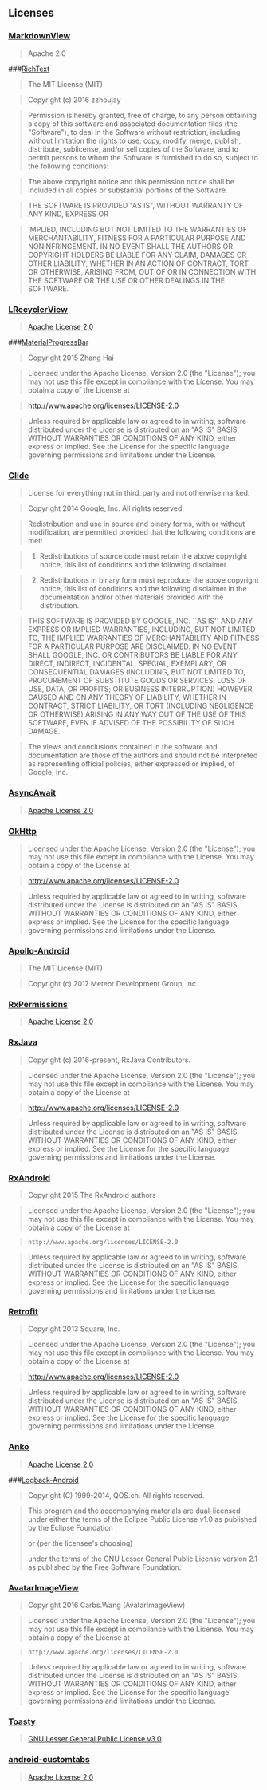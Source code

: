 ## Licenses

### [MarkdownView](https://github.com/falnatsheh/MarkdownView)

> Apache 2.0

###[RichText](https://github.com/zzhoujay/RichText)

> The MIT License (MIT)

> Copyright (c) 2016 zzhoujay

> Permission is hereby granted, free of charge, to any person obtaining a copy
of this software and associated documentation files (the "Software"), to deal
in the Software without restriction, including without limitation the rights
to use, copy, modify, merge, publish, distribute, sublicense, and/or sell
copies of the Software, and to permit persons to whom the Software is
furnished to do so, subject to the following conditions:

> The above copyright notice and this permission notice shall be included in all
copies or substantial portions of the Software.

> THE SOFTWARE IS PROVIDED "AS IS", WITHOUT WARRANTY OF ANY KIND, EXPRESS OR

> IMPLIED, INCLUDING BUT NOT LIMITED TO THE WARRANTIES OF MERCHANTABILITY,
FITNESS FOR A PARTICULAR PURPOSE AND NONINFRINGEMENT. IN NO EVENT SHALL THE
AUTHORS OR COPYRIGHT HOLDERS BE LIABLE FOR ANY CLAIM, DAMAGES OR OTHER
LIABILITY, WHETHER IN AN ACTION OF CONTRACT, TORT OR OTHERWISE, ARISING FROM,
OUT OF OR IN CONNECTION WITH THE SOFTWARE OR THE USE OR OTHER DEALINGS IN THE
SOFTWARE.

### [LRecyclerView](https://github.com/jdsjlzx/LRecyclerView)

> [Apache License 2.0](https://github.com/jdsjlzx/LRecyclerView/blob/master/LICENSE)

###[MaterialProgressBar](https://github.com/DreaminginCodeZH/MaterialProgressBar)

> Copyright 2015 Zhang Hai

> Licensed under the Apache License, Version 2.0 (the "License");
> you may not use this file except in compliance with the License.
> You may obtain a copy of the License at

>    http://www.apache.org/licenses/LICENSE-2.0

> Unless required by applicable law or agreed to in writing, software
> distributed under the License is distributed on an "AS IS" BASIS,
> WITHOUT WARRANTIES OR CONDITIONS OF ANY KIND, either express or implied.
> See the License for the specific language governing permissions and
> limitations under the License.

### [Glide](https://github.com/bumptech/glide)

> License for everything not in third_party and not otherwise marked:

> Copyright 2014 Google, Inc. All rights reserved.

> Redistribution and use in source and binary forms, with or without modification, are
> permitted provided that the following conditions are met:

>    1. Redistributions of source code must retain the above copyright notice, this list of
>          conditions and the following disclaimer.

>    2. Redistributions in binary form must reproduce the above copyright notice, this list
>          of conditions and the following disclaimer in the documentation and/or other materials
>          provided with the distribution.

> THIS SOFTWARE IS PROVIDED BY GOOGLE, INC. ``AS IS'' AND ANY EXPRESS OR IMPLIED
> WARRANTIES, INCLUDING, BUT NOT LIMITED TO, THE IMPLIED WARRANTIES OF MERCHANTABILITY AND
> FITNESS FOR A PARTICULAR PURPOSE ARE DISCLAIMED. IN NO EVENT SHALL GOOGLE, INC. OR
> CONTRIBUTORS BE LIABLE FOR ANY DIRECT, INDIRECT, INCIDENTAL, SPECIAL, EXEMPLARY, OR
> CONSEQUENTIAL DAMAGES (INCLUDING, BUT NOT LIMITED TO, PROCUREMENT OF SUBSTITUTE GOODS OR
> SERVICES; LOSS OF USE, DATA, OR PROFITS; OR BUSINESS INTERRUPTION) HOWEVER CAUSED AND ON
> ANY THEORY OF LIABILITY, WHETHER IN CONTRACT, STRICT LIABILITY, OR TORT (INCLUDING
> NEGLIGENCE OR OTHERWISE) ARISING IN ANY WAY OUT OF THE USE OF THIS SOFTWARE, EVEN IF
> ADVISED OF THE POSSIBILITY OF SUCH DAMAGE.

> The views and conclusions contained in the software and documentation are those of the
> authors and should not be interpreted as representing official policies, either expressed
> or implied, of Google, Inc.

### [AsyncAwait](https://github.com/metalabdesign/AsyncAwait/blob/master/LICENSE.txt)

> [Apache License 2.0](https://github.com/metalabdesign/AsyncAwait/blob/master/LICENSE.txt)

### [OkHttp](https://github.com/square/okhttp)

> Licensed under the Apache License, Version 2.0 (the "License");
> you may not use this file except in compliance with the License.
> You may obtain a copy of the License at

>    http://www.apache.org/licenses/LICENSE-2.0

> Unless required by applicable law or agreed to in writing, software
> distributed under the License is distributed on an "AS IS" BASIS,
> WITHOUT WARRANTIES OR CONDITIONS OF ANY KIND, either express or implied.
> See the License for the specific language governing permissions and
> limitations under the License.

### [Apollo-Android](https://github.com/apollographql/apollo-android)

> The MIT License (MIT)

> Copyright (c) 2017 Meteor Development Group, Inc.

### [RxPermissions](https://github.com/tbruyelle/RxPermissions)

> [Apache License 2.0](https://github.com/tbruyelle/RxPermissions/blob/2.x/LICENSE)

### [RxJava](https://github.com/ReactiveX/RxJava)

> Copyright (c) 2016-present, RxJava Contributors.

> Licensed under the Apache License, Version 2.0 (the "License");
> you may not use this file except in compliance with the License.
> You may obtain a copy of the License at

> http://www.apache.org/licenses/LICENSE-2.0

> Unless required by applicable law or agreed to in writing, software
> distributed under the License is distributed on an "AS IS" BASIS,
> WITHOUT WARRANTIES OR CONDITIONS OF ANY KIND, either express or implied.
> See the License for the specific language governing permissions and
> limitations under the License.

### [RxAndroid](https://github.com/ReactiveX/RxAndroid)

> Copyright 2015 The RxAndroid authors

> Licensed under the Apache License, Version 2.0 (the "License");
> you may not use this file except in compliance with the License.
> You may obtain a copy of the License at

>     http://www.apache.org/licenses/LICENSE-2.0

> Unless required by applicable law or agreed to in writing, software
> distributed under the License is distributed on an "AS IS" BASIS,
> WITHOUT WARRANTIES OR CONDITIONS OF ANY KIND, either express or implied.
> See the License for the specific language governing permissions and
> limitations under the License.

### [Retrofit](https://github.com/square/retrofit)

> Copyright 2013 Square, Inc.

> Licensed under the Apache License, Version 2.0 (the "License");
> you may not use this file except in compliance with the License.
> You may obtain a copy of the License at

>    http://www.apache.org/licenses/LICENSE-2.0

> Unless required by applicable law or agreed to in writing, software
> distributed under the License is distributed on an "AS IS" BASIS,
> WITHOUT WARRANTIES OR CONDITIONS OF ANY KIND, either express or implied.
> See the License for the specific language governing permissions and
> limitations under the License.

### [Anko](https://github.com/Kotlin/anko)

> [Apache License 2.0](https://github.com/Kotlin/anko/blob/master/LICENSE)

###[Logback-Android](https://github.com/tony19/logback-android)

> Copyright (C) 1999-2014, QOS.ch. All rights reserved.

> This program and the accompanying materials are dual-licensed under
> either the terms of the Eclipse Public License v1.0 as published by
> the Eclipse Foundation
>
>   or (per the licensee's choosing)
>
> under the terms of the GNU Lesser General Public License version 2.1
> as published by the Free Software Foundation.

### [AvatarImageView](https://github.com/Carbs0126/AvatarImageView)

> Copyright 2016 Carbs.Wang (AvatarImageView)

>  Licensed under the Apache License, Version 2.0 (the "License");
>  you may not use this file except in compliance with the License.
>  You may obtain a copy of the License at

>     http://www.apache.org/licenses/LICENSE-2.0

>  Unless required by applicable law or agreed to in writing, software
>  distributed under the License is distributed on an "AS IS" BASIS,
>  WITHOUT WARRANTIES OR CONDITIONS OF ANY KIND, either express or implied.
>  See the License for the specific language governing permissions and
>  limitations under the License.


### [Toasty](https://github.com/GrenderG/Toasty/blob/master/LICENSE)

> [GNU Lesser General Public License v3.0](https://github.com/GrenderG/Toasty/blob/master/LICENSE)

### [android-customtabs](https://github.com/saschpe/android-customtabs)

> [Apache License 2.0](https://github.com/saschpe/android-customtabs/blob/master/LICENSE.txt)


